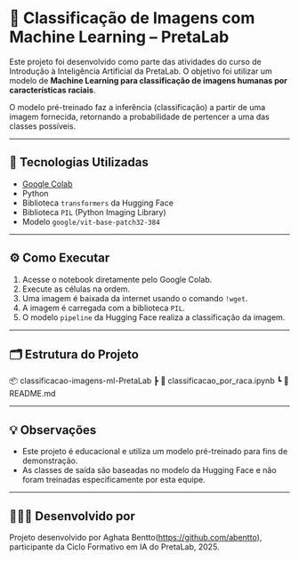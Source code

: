 # 🧠 Classificação de Imagens com Machine Learning – PretaLab

Este projeto foi desenvolvido como parte das atividades do curso de Introdução à Inteligência Artificial da PretaLab. O objetivo foi utilizar um modelo de **Machine Learning para classificação de imagens humanas por características raciais**.

O modelo pré-treinado faz a inferência (classificação) a partir de uma imagem fornecida, retornando a probabilidade de pertencer a uma das classes possíveis.

---

## 📌 Tecnologias Utilizadas

- [Google Colab](https://colab.research.google.com/)
- Python
- Biblioteca `transformers` da Hugging Face
- Biblioteca `PIL` (Python Imaging Library)
- Modelo `google/vit-base-patch32-384`

---

## ⚙️ Como Executar

1. Acesse o notebook diretamente pelo Google Colab.
2. Execute as células na ordem.
3. Uma imagem é baixada da internet usando o comando `!wget`.
4. A imagem é carregada com a biblioteca `PIL`.
5. O modelo `pipeline` da Hugging Face realiza a classificação da imagem.

---

## 🗂 Estrutura do Projeto

📦 classificacao-imagens-ml-PretaLab
┣ 📄 classificacao_por_raca.ipynb
┗ 📄 README.md


---

## 💡 Observações

- Este projeto é educacional e utiliza um modelo pré-treinado para fins de demonstração.
- As classes de saída são baseadas no modelo da Hugging Face e não foram treinadas especificamente por esta equipe.

---

## 👩🏾‍💻 Desenvolvido por

Projeto desenvolvido por Aghata Bentto(https://github.com/abentto), participante da Ciclo Formativo em IA  do PretaLab, 2025.


